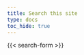 ```yaml
---
title: Search this site
type: docs
toc_hide: true
---
```

<!-- This file is under the copyright of Axoflow, and licensed under Apache License 2.0, except for using the Axoflow and AxoSyslog trademarks. -->
{{< search-form >}}

